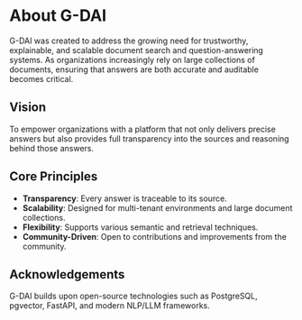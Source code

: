 # About G-DAI

G-DAI was created to address the growing need for trustworthy, explainable, and scalable document search and question-answering systems. As organizations increasingly rely on large collections of documents, ensuring that answers are both accurate and auditable becomes critical.

## Vision
To empower organizations with a platform that not only delivers precise answers but also provides full transparency into the sources and reasoning behind those answers.

## Core Principles
- **Transparency**: Every answer is traceable to its source.
- **Scalability**: Designed for multi-tenant environments and large document collections.
- **Flexibility**: Supports various semantic and retrieval techniques.
- **Community-Driven**: Open to contributions and improvements from the community.

## Acknowledgements
G-DAI builds upon open-source technologies such as PostgreSQL, pgvector, FastAPI, and modern NLP/LLM frameworks.
